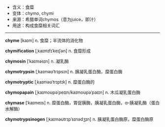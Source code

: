 - <span class="definition">含义：食糜</span>
- <span class="definition">变体：chymo, chymi</span>
- <span class="definition">来源：希腊单词chymos（意为juice，即汁）</span>
- <span class="definition">用途：构成食糜相关词汇</span>


---


<span class="vocabulary">**chyme**</span> [kaɪm] n. 食糜；半流体的消化物

<span class="vocabulary">**chymification**</span> [ˌkaɪmɪfɪˈkeɪʃən] n. 食糜形成

<span class="vocabulary">**chymosin**</span> [ˈkaɪməsɪn] n. 凝乳酶

<span class="vocabulary">**chymotrypsin**</span> [ˌkaɪməʊˈtrɪpsɪn] n. 胰凝乳蛋白酶，糜蛋白酶

<span class="vocabulary">**chymotryptic**</span> [ˌkaɪməʊˈtrɪptɪk] n. 糜蛋白酶的 

<span class="vocabulary">**chymopapain**</span> [ˌkaɪmoʊpəˈpeɪɪn/kaɪmoʊpəˈpaɪɪn] n. 木瓜凝乳蛋白酶

<span class="vocabulary">**chymase**</span> [ˈkaɪmeɪs] n. 糜蛋白酶，胃促胰酶，胰凝乳蛋白酶，α-胰凝乳酶（蛋白水解酶）

<span class="vocabulary">**chymotrypsinogen**</span> [ˌkaɪməʊtrɪpˈsɪnədʒɪn] n. 胰凝乳蛋白酶原，糜蛋白酶原
